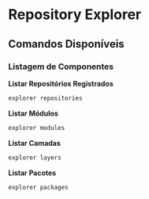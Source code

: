 # Repository Explorer

## Comandos Disponíveis

### Listagem de Componentes

**Listar Repositórios Registrados**
```bash
explorer repositories
```

**Listar Módulos**
```bash
explorer modules
```

**Listar Camadas**
```bash
explorer layers
```

**Listar Pacotes**
```bash
explorer packages
```